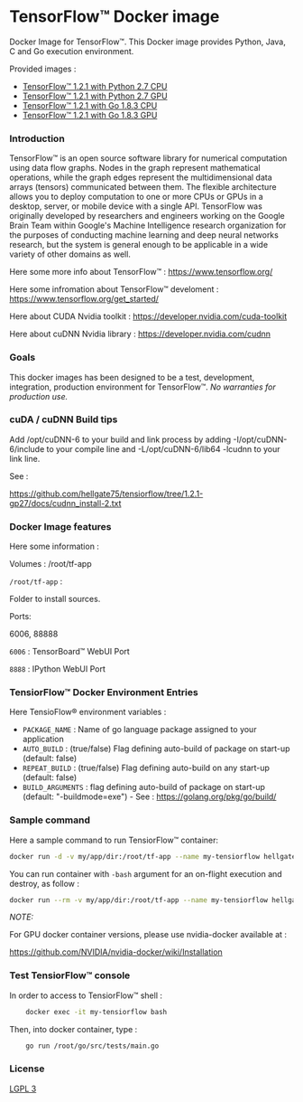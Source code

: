 #  TensorFlow™ Docker image


Docker Image for TensorFlow™. This Docker image provides Python, Java, C and Go execution environment.

Provided images :
* [TensorFlow™ 1.2.1 with Python 2.7 CPU](https://github.com/hellgate75/tensiorflow/tree/1.2.1-cp27)
* [TensorFlow™ 1.2.1 with Python 2.7 GPU](https://github.com/hellgate75/tensiorflow/tree/1.2.1-gp27)
* [TensorFlow™ 1.2.1 with Go 1.8.3 CPU](https://github.com/hellgate75/tensiorflow/tree/1.2.1-cg183)
* [TensorFlow™ 1.2.1 with Go 1.8.3 GPU](https://github.com/hellgate75/tensiorflow/tree/1.2.1-gg183)


### Introduction ###

TensorFlow™ is an open source software library for numerical computation using data flow graphs. Nodes in the graph represent mathematical operations, while the graph edges represent the multidimensional data arrays (tensors) communicated between them. The flexible architecture allows you to deploy computation to one or more CPUs or GPUs in a desktop, server, or mobile device with a single API. TensorFlow was originally developed by researchers and engineers working on the Google Brain Team within Google's Machine Intelligence research organization for the purposes of conducting machine learning and deep neural networks research, but the system is general enough to be applicable in a wide variety of other domains as well.


Here some more info about  TensorFlow™ :
https://www.tensorflow.org/

Here some infromation about  TensorFlow™ develoment :
https://www.tensorflow.org/get_started/

Here about CUDA Nvidia toolkit :
https://developer.nvidia.com/cuda-toolkit

Here about cuDNN Nvidia library :
https://developer.nvidia.com/cudnn


### Goals ###

This docker images has been designed to be a test, development, integration, production environment for  TensorFlow™.
*No warranties for production use.*


### cuDA / cuDNN Build tips ###

Add /opt/cuDNN-6 to your build and link process by adding -I/opt/cuDNN-6/include to your compile line and -L/opt/cuDNN-6/lib64 -lcudnn to your link line.

See :

https://github.com/hellgate75/tensiorflow/tree/1.2.1-gp27/docs/cudnn_install-2.txt


### Docker Image features ###

Here some information :

Volumes : /root/tf-app


`/root/tf-app` :

Folder to install sources.


Ports:

6006, 88888


`6006` :
TensorBoard™ WebUI Port


`8888` :
IPython WebUI Port


### TensiorFlow™ Docker Environment Entries ###

Here TensioFlow® environment variables :

* `PACKAGE_NAME` : Name of go language package assigned to your application
* `AUTO_BUILD` : (true/false) Flag defining auto-build of package on start-up (default: false)
* `REPEAT_BUILD` : (true/false) Flag defining auto-build on any start-up (default: false)
* `BUILD_ARGUMENTS` : flag defining auto-build of package on start-up (default: "-buildmode=exe") - See : https://golang.org/pkg/go/build/

### Sample command ###

Here a sample command to run TensiorFlow™ container:

```bash
docker run -d -v my/app/dir:/root/tf-app --name my-tensiorflow hellgate75/tensiorflow:1.2.1-gg183
```


You can run container with `-bash` argument for an on-flight execution and destroy, as follow :

```bash
docker run --rm -v my/app/dir:/root/tf-app --name my-tensiorflow hellgate75/tensiorflow:1.2.1-gg183 -bash my-command my-argument-1 ...  my-argument-n
```


*NOTE:*

For GPU docker container versions, please use nvidia-docker available at :

https://github.com/NVIDIA/nvidia-docker/wiki/Installation


### Test TensiorFlow™ console ###

In order to access to TensiorFlow™ shell :
```bash
    docker exec -it my-tensiorflow bash
```


Then, into docker container, type :

```bash
    go run /root/go/src/tests/main.go
```


### License ###

[LGPL 3](https://github.com/hellgate75/tensiorflow/blob/master/LICENSE)
